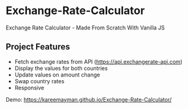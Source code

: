 # Exchange-Rate-Calculator
Exchange Rate Calculator - Made From Scratch With Vanilla JS

## Project Features
- Fetch exchange rates from API (https://api.exchangerate-api.com)
- Display the values for both countries
- Update values on amount change
- Swap country rates
- Responsive

Demo: https://kareemayman.github.io/Exchange-Rate-Calculator/
